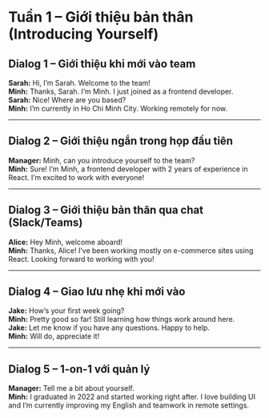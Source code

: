 # Tuần 1 – Giới thiệu bản thân (Introducing Yourself)

## Dialog 1 – Giới thiệu khi mới vào team
**Sarah:** Hi, I’m Sarah. Welcome to the team!  
**Minh:** Thanks, Sarah. I’m Minh. I just joined as a frontend developer.  
**Sarah:** Nice! Where are you based?  
**Minh:** I’m currently in Ho Chi Minh City. Working remotely for now.

---

## Dialog 2 – Giới thiệu ngắn trong họp đầu tiên
**Manager:** Minh, can you introduce yourself to the team?  
**Minh:** Sure! I’m Minh, a frontend developer with 2 years of experience in React. I’m excited to work with everyone!

---

## Dialog 3 – Giới thiệu bản thân qua chat (Slack/Teams)
**Alice:** Hey Minh, welcome aboard!  
**Minh:** Thanks, Alice! I’ve been working mostly on e-commerce sites using React. Looking forward to working with you!

---

## Dialog 4 – Giao lưu nhẹ khi mới vào
**Jake:** How’s your first week going?  
**Minh:** Pretty good so far! Still learning how things work around here.  
**Jake:** Let me know if you have any questions. Happy to help.  
**Minh:** Will do, appreciate it!

---

## Dialog 5 – 1-on-1 với quản lý
**Manager:** Tell me a bit about yourself.  
**Minh:** I graduated in 2022 and started working right after. I love building UI and I’m currently improving my English and teamwork in remote settings.